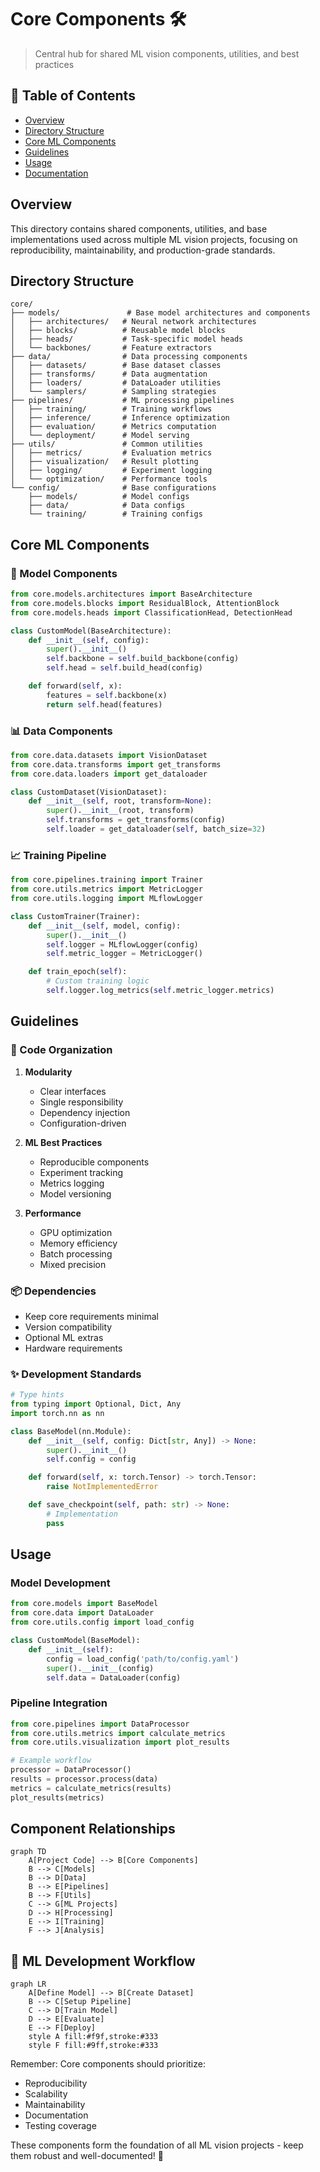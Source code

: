 # Core Components 🛠️

> Central hub for shared ML vision components, utilities, and best practices

## 📑 Table of Contents

- [Overview](#overview)
- [Directory Structure](#directory-structure)
- [Core ML Components](#core-ml-components)
- [Guidelines](#guidelines)
- [Usage](#usage)
- [Documentation](#documentation)

## Overview

This directory contains shared components, utilities, and base implementations used across multiple ML vision projects, focusing on reproducibility, maintainability, and production-grade standards.

## Directory Structure

```
core/
├── models/               # Base model architectures and components
│   ├── architectures/   # Neural network architectures
│   ├── blocks/          # Reusable model blocks
│   ├── heads/           # Task-specific model heads
│   └── backbones/       # Feature extractors
├── data/                # Data processing components
│   ├── datasets/        # Base dataset classes
│   ├── transforms/      # Data augmentation
│   ├── loaders/         # DataLoader utilities
│   └── samplers/        # Sampling strategies
├── pipelines/           # ML processing pipelines
│   ├── training/        # Training workflows
│   ├── inference/       # Inference optimization
│   ├── evaluation/      # Metrics computation
│   └── deployment/      # Model serving
├── utils/               # Common utilities
│   ├── metrics/         # Evaluation metrics
│   ├── visualization/   # Result plotting
│   ├── logging/         # Experiment logging
│   └── optimization/    # Performance tools
└── config/              # Base configurations
    ├── models/          # Model configs
    ├── data/            # Data configs
    └── training/        # Training configs
```

## Core ML Components

### 🧠 Model Components

```python
from core.models.architectures import BaseArchitecture
from core.models.blocks import ResidualBlock, AttentionBlock
from core.models.heads import ClassificationHead, DetectionHead

class CustomModel(BaseArchitecture):
    def __init__(self, config):
        super().__init__()
        self.backbone = self.build_backbone(config)
        self.head = self.build_head(config)

    def forward(self, x):
        features = self.backbone(x)
        return self.head(features)
```

### 📊 Data Components

```python
from core.data.datasets import VisionDataset
from core.data.transforms import get_transforms
from core.data.loaders import get_dataloader

class CustomDataset(VisionDataset):
    def __init__(self, root, transform=None):
        super().__init__(root, transform)
        self.transforms = get_transforms(config)
        self.loader = get_dataloader(self, batch_size=32)
```

### 📈 Training Pipeline

```python
from core.pipelines.training import Trainer
from core.utils.metrics import MetricLogger
from core.utils.logging import MLflowLogger

class CustomTrainer(Trainer):
    def __init__(self, model, config):
        super().__init__()
        self.logger = MLflowLogger(config)
        self.metric_logger = MetricLogger()

    def train_epoch(self):
        # Custom training logic
        self.logger.log_metrics(self.metric_logger.metrics)
```

## Guidelines

### 🔧 Code Organization

1. **Modularity**

   - Clear interfaces
   - Single responsibility
   - Dependency injection
   - Configuration-driven

2. **ML Best Practices**

   - Reproducible components
   - Experiment tracking
   - Metrics logging
   - Model versioning

3. **Performance**
   - GPU optimization
   - Memory efficiency
   - Batch processing
   - Mixed precision

### 📦 Dependencies

- Keep core requirements minimal
- Version compatibility
- Optional ML extras
- Hardware requirements

### ✨ Development Standards

```python
# Type hints
from typing import Optional, Dict, Any
import torch.nn as nn

class BaseModel(nn.Module):
    def __init__(self, config: Dict[str, Any]) -> None:
        super().__init__()
        self.config = config

    def forward(self, x: torch.Tensor) -> torch.Tensor:
        raise NotImplementedError

    def save_checkpoint(self, path: str) -> None:
        # Implementation
        pass
```

## Usage

### Model Development

```python
from core.models import BaseModel
from core.data import DataLoader
from core.utils.config import load_config

class CustomModel(BaseModel):
    def __init__(self):
        config = load_config('path/to/config.yaml')
        super().__init__(config)
        self.data = DataLoader(config)
```

### Pipeline Integration

```python
from core.pipelines import DataProcessor
from core.utils.metrics import calculate_metrics
from core.utils.visualization import plot_results

# Example workflow
processor = DataProcessor()
results = processor.process(data)
metrics = calculate_metrics(results)
plot_results(metrics)
```

## Component Relationships

```mermaid
graph TD
    A[Project Code] --> B[Core Components]
    B --> C[Models]
    B --> D[Data]
    B --> E[Pipelines]
    B --> F[Utils]
    C --> G[ML Projects]
    D --> H[Processing]
    E --> I[Training]
    F --> J[Analysis]
```

## 🔄 ML Development Workflow

```mermaid
graph LR
    A[Define Model] --> B[Create Dataset]
    B --> C[Setup Pipeline]
    C --> D[Train Model]
    D --> E[Evaluate]
    E --> F[Deploy]
    style A fill:#f9f,stroke:#333
    style F fill:#9ff,stroke:#333
```

Remember: Core components should prioritize:

- Reproducibility
- Scalability
- Maintainability
- Documentation
- Testing coverage

These components form the foundation of all ML vision projects - keep them robust and well-documented! 💪
